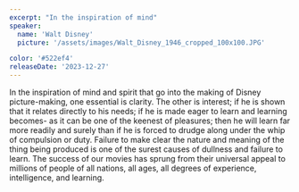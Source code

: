 ```yaml
---
excerpt: "In the inspiration of mind"
speaker:
  name: 'Walt Disney'
  picture: '/assets/images/Walt_Disney_1946_cropped_100x100.JPG'

color: '#522ef4'
releaseDate: '2023-12-27'
---
```

In the inspiration of mind and spirit that go into the making of Disney picture-making, one essential is clarity. The other is interest; if he is shown that it relates directly to his needs; if he is made eager to learn and learning becomes- as it can be one of the keenest of pleasures; then he will learn far more readily and surely than if he is forced to drudge along under the whip of compulsion or duty. Failure to make clear the nature and meaning of the thing being produced is one of the surest causes of dullness and failure to learn. The success of our movies has sprung from their universal appeal to millions of people of all nations, all ages, all degrees of experience, intelligence, and learning.
